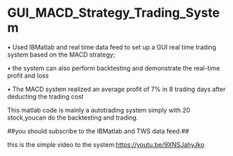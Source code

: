 # GUI_MACD_Strategy_Trading_System

•	Used IBMatlab and real time data feed to set up a GUI real time trading system based on the MACD strategy; 

•	the system can also perform backtesting and demonstrate the real-time profit and loss

•	The MACD system realized an average profit of 7% in 8 trading days after deducting the trading cost

This matlab code is mainly a autotrading system simply with 20 stock,youcan do the backtesting and trading.

##you should subscribe to the IBMatlab and TWS data feed.##

this is the simple video to the system:https://youtu.be/9XNSJahyJko
